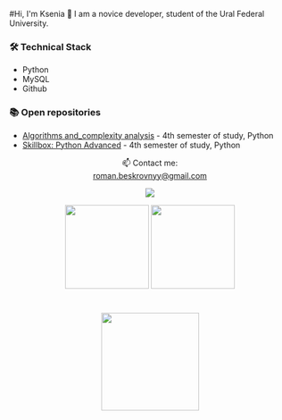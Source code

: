 #Hi, I'm Ksenia 🍑
I am a novice developer, student of the Ural Federal University. 

### 🛠 Technical Stack
* Python
* MySQL
* Github

### 📚 Open repositories
* [Algorithms and_complexity analysis](https://github.com/wafflelios/Algorithms_and_complexity_analysis) - 4th semester of study, Python
* [Skillbox: Python Advanced](https://github.com/wafflelios/Python-Advanced) - 4th semester of study, Python

<p align='center'>
   📫 Contact me:<br><a href='mailto:roman.beskrovnyy@gmail.com'>roman.beskrovnyy@gmail.com</a>
</p>
<p align='center'>
   <a href="https://t.me/joinchat/SpqRPBFo_sM6qm05">
       <img src="https://img.shields.io/badge/Telegram-2CA5E0?style=for-the-badge&logo=telegram&logoColor=white"/>
   </a>
</p>

<p align='center'>
   <a href="https://github-readme-stats.vercel.app/api?username=wafflelios&show_icons=true&count_private=true">
       <img height=150 src="https://github-readme-stats.vercel.app/api?username=wafflelios&show_icons=true&count_private=true"/></a>
   <a href="https://github.com/wafflelios/github-readme-stats">
       <img height=150 src="https://github-readme-stats.vercel.app/api/top-langs/?username=wafflelios&layout=compact"/></a>
</p>
<div align="center" style="margin: 40px 0">
   <a href="https://github.com/wafflelios/github-profile-views-counter">
       <img width="175px" src="https://komarev.com/ghpvc/?username=wafflelios&color=20B2AA">
   </a>
</div>

